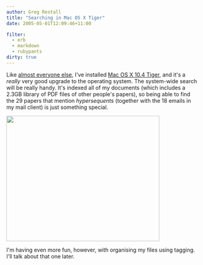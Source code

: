 ```yaml
---
author: Greg Restall
title: "Searching in Mac OS X Tiger"
date: 2005-05-01T12:09:46+11:00

filter:
  - erb
  - markdown
  - rubypants
dirty: true
---
```


Like [almost everyone else](http://del.icio.us/tag/tiger), I've installed [Mac OS X 10.4 Tiger](http://www.apple.com/macosx/), and it's a *really* very good upgrade to the operating system.  The system-wide search will be really handy.  It's indexed all of my documents (which includes a 2.3GB library of PDF files of other people's papers), so being able to find the 29 papers that mention *hypersequents* (together with the 18 emails in my mail client) is just something special.

   <img src="https://consequently.org/pictures/spot.png" width="400" height="328">

 I'm having even more fun, however, with organising my files using tagging.  I'll talk about that one later.